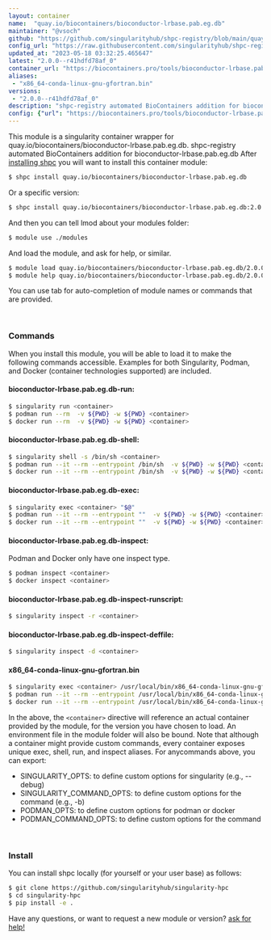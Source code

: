 ```yaml
---
layout: container
name:  "quay.io/biocontainers/bioconductor-lrbase.pab.eg.db"
maintainer: "@vsoch"
github: "https://github.com/singularityhub/shpc-registry/blob/main/quay.io/biocontainers/bioconductor-lrbase.pab.eg.db/container.yaml"
config_url: "https://raw.githubusercontent.com/singularityhub/shpc-registry/main/quay.io/biocontainers/bioconductor-lrbase.pab.eg.db/container.yaml"
updated_at: "2023-05-18 03:32:25.465647"
latest: "2.0.0--r41hdfd78af_0"
container_url: "https://biocontainers.pro/tools/bioconductor-lrbase.pab.eg.db"
aliases:
 - "x86_64-conda-linux-gnu-gfortran.bin"
versions:
 - "2.0.0--r41hdfd78af_0"
description: "shpc-registry automated BioContainers addition for bioconductor-lrbase.pab.eg.db"
config: {"url": "https://biocontainers.pro/tools/bioconductor-lrbase.pab.eg.db", "maintainer": "@vsoch", "description": "shpc-registry automated BioContainers addition for bioconductor-lrbase.pab.eg.db", "latest": {"2.0.0--r41hdfd78af_0": "sha256:8f5074686f071e00113dbc0d237739af80ca64e06b712db25ea8c2b07ad81dca"}, "tags": {"2.0.0--r41hdfd78af_0": "sha256:8f5074686f071e00113dbc0d237739af80ca64e06b712db25ea8c2b07ad81dca"}, "docker": "quay.io/biocontainers/bioconductor-lrbase.pab.eg.db", "aliases": {"x86_64-conda-linux-gnu-gfortran.bin": "/usr/local/bin/x86_64-conda-linux-gnu-gfortran.bin"}}
---
```


This module is a singularity container wrapper for quay.io/biocontainers/bioconductor-lrbase.pab.eg.db.
shpc-registry automated BioContainers addition for bioconductor-lrbase.pab.eg.db
After [installing shpc](#install) you will want to install this container module:


```bash
$ shpc install quay.io/biocontainers/bioconductor-lrbase.pab.eg.db
```

Or a specific version:

```bash
$ shpc install quay.io/biocontainers/bioconductor-lrbase.pab.eg.db:2.0.0--r41hdfd78af_0
```

And then you can tell lmod about your modules folder:

```bash
$ module use ./modules
```

And load the module, and ask for help, or similar.

```bash
$ module load quay.io/biocontainers/bioconductor-lrbase.pab.eg.db/2.0.0--r41hdfd78af_0
$ module help quay.io/biocontainers/bioconductor-lrbase.pab.eg.db/2.0.0--r41hdfd78af_0
```

You can use tab for auto-completion of module names or commands that are provided.

<br>

### Commands

When you install this module, you will be able to load it to make the following commands accessible.
Examples for both Singularity, Podman, and Docker (container technologies supported) are included.

#### bioconductor-lrbase.pab.eg.db-run:

```bash
$ singularity run <container>
$ podman run --rm  -v ${PWD} -w ${PWD} <container>
$ docker run --rm  -v ${PWD} -w ${PWD} <container>
```

#### bioconductor-lrbase.pab.eg.db-shell:

```bash
$ singularity shell -s /bin/sh <container>
$ podman run --it --rm --entrypoint /bin/sh  -v ${PWD} -w ${PWD} <container>
$ docker run --it --rm --entrypoint /bin/sh  -v ${PWD} -w ${PWD} <container>
```

#### bioconductor-lrbase.pab.eg.db-exec:

```bash
$ singularity exec <container> "$@"
$ podman run --it --rm --entrypoint ""  -v ${PWD} -w ${PWD} <container> "$@"
$ docker run --it --rm --entrypoint ""  -v ${PWD} -w ${PWD} <container> "$@"
```

#### bioconductor-lrbase.pab.eg.db-inspect:

Podman and Docker only have one inspect type.

```bash
$ podman inspect <container>
$ docker inspect <container>
```

#### bioconductor-lrbase.pab.eg.db-inspect-runscript:

```bash
$ singularity inspect -r <container>
```

#### bioconductor-lrbase.pab.eg.db-inspect-deffile:

```bash
$ singularity inspect -d <container>
```


#### x86_64-conda-linux-gnu-gfortran.bin

```bash
$ singularity exec <container> /usr/local/bin/x86_64-conda-linux-gnu-gfortran.bin
$ podman run --it --rm --entrypoint /usr/local/bin/x86_64-conda-linux-gnu-gfortran.bin   -v ${PWD} -w ${PWD} <container> -c " $@"
$ docker run --it --rm --entrypoint /usr/local/bin/x86_64-conda-linux-gnu-gfortran.bin   -v ${PWD} -w ${PWD} <container> -c " $@"
```



In the above, the `<container>` directive will reference an actual container provided
by the module, for the version you have chosen to load. An environment file in the
module folder will also be bound. Note that although a container
might provide custom commands, every container exposes unique exec, shell, run, and
inspect aliases. For anycommands above, you can export:

 - SINGULARITY_OPTS: to define custom options for singularity (e.g., --debug)
 - SINGULARITY_COMMAND_OPTS: to define custom options for the command (e.g., -b)
 - PODMAN_OPTS: to define custom options for podman or docker
 - PODMAN_COMMAND_OPTS: to define custom options for the command

<br>

### Install

You can install shpc locally (for yourself or your user base) as follows:

```bash
$ git clone https://github.com/singularityhub/singularity-hpc
$ cd singularity-hpc
$ pip install -e .
```

Have any questions, or want to request a new module or version? [ask for help!](https://github.com/singularityhub/singularity-hpc/issues)
